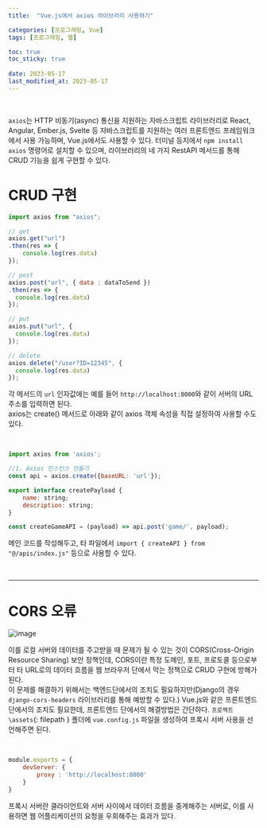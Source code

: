 ```yaml
---
title:  "Vue.js에서 axios 라이브러리 사용하기"

categories: [프로그래밍, Vue]
tags: [프로그래밍, 웹]

toc: true
toc_sticky: true
 
date: 2023-05-17
last_modified_at: 2023-05-17
---
```


<br>

`axios`는 HTTP 비동기(async) 통신을 지원하는 자바스크립트 라이브러리로 React, Angular, Ember.js, Svelte 등 자바스크립트를 지원하는 여러 프론트엔드 프레임워크에서 사용 가능하며, Vue.js에서도 사용할 수 있다. 터미널 등지에서 `npm install axios` 명령어로 설치할 수 있으며, 라이브러리의 네 가지 RestAPI 메서드를 통해 CRUD 기능을 쉽게 구현할 수 있다.

# CRUD 구현

```js
import axios from "axios";

// get
axios.get("url")
.then(res => {
    console.log(res.data)
});

// post
axios.post("url", { data : dataToSend })
.then(res => {
  console.log(res.data)
});

// put
axios.put("url", {
  console.log(res.data)
});

// delete
axios.delete("/user?ID=12345", {
  console.log(res.data)
});
```

각 메서드의 `url` 인자값에는 예를 들어 `http://localhost:8000`와 같이 서버의 URL 주소를 입력하면 된다.  
axios는 create() 메서드로 아래와 같이 axios 객체 속성을 직접 설정하여 사용할 수도 있다.

<br>

```js
import axios from 'axios';

//1. Axios 인스턴스 만들기
const api = axios.create({baseURL: 'url'});

export interface createPayload {
    name: string;
    description: string;
}

const createGameAPI = (payload) => api.post('game/', payload);
```

메인 코드를 작성해두고, 타 파일에서 `import { createAPI } from "@/apis/index.js"` 등으로 사용할 수 있다.

<br>

---

# CORS 오류

![image](https://github.com/kiw6024/kiw6024.github.io/assets/96360829/f75b0a28-dfb1-4e4d-bc65-b983f6953b24)

이를 로컬 서버와 데이터를 주고받을 때 문제가 될 수 있는 것이 CORS(Cross-Origin Resource Sharing) 보안 정책인데, CORS이란 특정 도메인, 포트, 프로토콜 등으로부터 타 URL로의 데이터 흐름을 웹 브라우저 단에서 막는 정책으로 CRUD 구현에 방해가 된다.  
이 문제를 해결하기 위해서는 백엔드단에서의 조치도 필요하지만(Django의 경우 `django-cors-headers` 라이브러리를 통해 예방할 수 있다.) Vue.js와 같은 프론트엔드 단에서의 조치도 필요한데, 프론트엔드 단에서의 해결방법은 간단하다. `프로젝트\assets`{: filepath } 폴더에 `vue.config.js` 파일을 생성하여 프록시 서버 사용을 선언해주면 된다.

<br>

```js
module.exports = {
    devServer: {
        proxy : 'http://localhost:8000'
    }
}
```

프록시 서버란 클라이언트와 서버 사이에서 데이터 흐름을 중계해주는 서버로, 이를 사용하면 웹 어플리케이션의 요청을 우회해주는 효과가 있다.